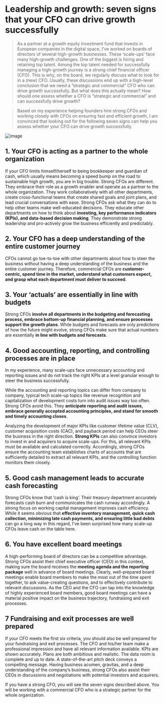 # Leadership and growth: seven signs that your CFO can drive growth successfully

> As a partner at a growth equity investment fund that invests in European companies in the digital space, I’ve worked on boards of directors of several high-growth businesses. These ‘scale-ups’ face many high-growth challenges. One of the biggest is hiring and retaining top talent. Among the top talent needed for successfully managing a high-growth journey is a strong chief financial officer (CFO). This is why, on the board, we regularly discuss what to look for in a (new) CFO. Usually, these discussions end up with a high-level conclusion that we need a ”strategic and commercial” CFO who can drive growth successfully. But what does this actually mean? How should one assess whether a CFO is “strategic and commercial” and can successfully drive growth? 

> Based on my experience helping founders hire strong CFOs and working closely with CFOs on ensuring fast and efficient growth, I am convinced that looking out for the following seven signs can help you assess whether your CFO can drive growth successfully.

![image](https://user-images.githubusercontent.com/90954432/197661050-3d419e0a-fcce-4b9b-bd0e-08ae655191ab.png)

## 1.  Your CFO is acting as a partner to the whole organization
If your CFO limits himself/herself to being bookkeeper and guardian of cash, which usually means becoming a speed bump on the road to sustainable high growth, you are in big trouble. Strong CFOs are different. They embrace their role as a growth enabler and operate as a partner to the whole organization. They work collaboratively with all other departments, create cross-functional teams that create shared goals and joint plans, and lead crucial conversations with ease. Strong CFOs ask what they can do to help other teams make well-educated decisions. They educate other departments on how to think about **investing, key performance indicators (KPIs), and data-based decision making**. They demonstrate strong leadership and pro-actively grow the business efficiently and predictably.

## 2.  Your CFO has a deep understanding of the entire customer journey
CFOs cannot go toe-to-toe with other departments about how to steer the business without having a deep understanding of the business and the entire customer journey. Therefore, commercial CFOs are **customer-centric, spend time in the market, understand what customers expect, and grasp what each department must deliver to succeed**.

## 3. Your ‘actuals’ are essentially in line with budgets
Strong CFOs **involve all departments in the budgeting and forecasting process, embrace bottom-up financial planning, and ensure processes support the growth plans**. While budgets and forecasts are only predictions of how the future might evolve, strong CFOs make sure that actual numbers are essentially **in line with budgets and forecasts**. 

## 4. Good accounting, reporting, and controlling processes are in place
In my experience, many scale-ups face unnecessary accounting and reporting issues and do not track the right KPIs at a level granular enough to steer the business successfully.

While the accounting and reporting topics can differ from company to company, typical tech scale-up topics like revenue recognition and capitalization of development costs turn into audit issues way too often. Strong CFOs avoid this. They **anticipate reporting and audit issues, embrace generally accepted accounting principles, and stand for smooth and timely accounting closes**.

Analyzing the development of major KPIs like customer lifetime value (CLV), customer acquisition costs (CAC), and payback period can help CEOs steer the business in the right direction. **Strong KPIs** can also convince investors to invest in and acquirers to acquire scale-ups. For this, all relevant KPIs must be available and calculated correctly. Accordingly, strong CFOs ensure the accounting team establishes charts of accounts that are sufficiently detailed to extract all relevant KPIs, and the controlling function monitors them closely.

## 5. Good cash management leads to accurate cash forecasting
Strong CFOs know that ‘cash is king’. Their treasury department accurately forecasts cash burn and communicates the cash runway accordingly. A strong focus on working capital management improves cash efficiency. While it seems obvious that **effective inventory management, quick cash collection, minimizing late cash payments, and ensuring little bad debts** can go a long way in this regard, I’ve been surprised how many scale-up CFOs leave cash on the table here.

## 6. You have excellent board meetings
A high-performing board of directors can be a competitive advantage. Strong CFOs assist their chief executive officer (CEO) in this context, making sure the board receives the **meeting agenda and the reporting package** well in advance of board meetings. Clearly, well-prepared board meetings enable board members to make the most out of the time spent together, to ask value-creating questions, and to effectively contribute to relevant discussions. As the CEO and the CFO can tap into the knowledge of highly experienced board members, good board meetings can have a material positive impact on the business trajectory, fundraising and exit processes.

## 7 Fundraising and exit processes are well prepared
If your CFO meets the first six criteria, you should also be well prepared for your fundraising and exit processes. The CFO and his/her team make a professional impression and have all relevant information available. KPIs are shown accurately. Plans are both ambitious and realistic. The data room is complete and up to date. A state-of-the-art pitch deck conveys a compelling message. Having business acumen, gravitas, and a deep understanding of the company’s business, strong CFOs also assist their CEOs in discussions and negotiations with potential investors and acquirers. 

If you have a strong CFO, you will see the seven signs described above. You will be working with a commercial CFO who is a strategic partner for the whole organization.
